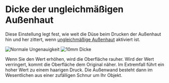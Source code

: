 Dicke der ungleichmäßigen Außenhaut
====
Diese Einstellung legt fest, wie weit die Düse beim Drucken der Außenhaut hin und her zittert, wenn [ungleichmäßige Außenhaut](magic_fuzzy_skin_enabled.md) aktiviert ist.

![Normale Ungenauigkeit](../../../articles/images/magic_fuzzy_skin_photo.jpg)
![10mm Dicke](../../../articles/images/magic_fuzzy_skin_thickness.jpg)

Wenn Sie den Wert erhöhen, wird die Oberfläche rauher. Wird der Wert verringert, kommt die Oberfläche dem Original näher. Im Extremfall führt ein hoher Wert zu einem haarigen Druck. Die Außenwand besteht dann im Wesentlichen aus einer zufälligen Schnur um Ihr Objekt.